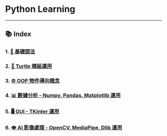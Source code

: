 # Python Learning

---

## 📚 Index

### 1. [📝 基礎語法](./01-Basic-Syntax/)


### 2. [🐢 Turtle 模組運用](./02-Turtle-Module/)


### 3. [⚙️ OOP 物件導向概念](./03-OOP-Concepts/)


### 4. [📊 數據分析 - Numpy, Pandas, Matplotlib 運用](./04-Data-Analysis/)


### 5. [🖥️ GUI - TKinter 運用](./05-GUI-TKinter/)


### 6. [👁️ AI 影像處理 - OpenCV, MediaPipe, Dlib 運用](./06-AI-Image-Processing/)
